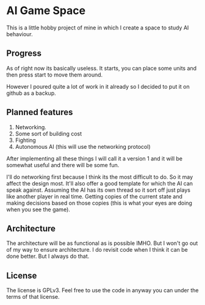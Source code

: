 # AI Game Space

This is a little hobby project of mine in which I create a space to study
AI behaviour.

## Progress
As of right now its basically useless. It starts, you can place some
units and then press start to move them around.

However I poured quite a lot of work
in it already so I decided to put it on github as a backup.

## Planned features

1. Networking.
2. Some sort of building cost
3. Fighting
4. Autonomous AI (this will use the networking protocol)

After implementing all these things I will call it a version 1 and it will
be somewhat useful and there will be some fun.

I'll do networking first because I think its the most difficult to do. So it
may affect the design most. It'll also offer a good template for which the
AI can speak against. Assuming the AI has its own thread so it sort off just
plays like another player in real time. Getting copies of the current state
and making decisions based on those copies (this is what your eyes are doing
when you see the game).

## Architecture
The architecture will be as functional as is possible IMHO. But I won't
go out of my way to ensure architecture. I do revisit code when I think
it can be done better. But I always do that.

## License
The license is GPLv3. Feel free to use the code in anyway you can under
the terms of that license.
